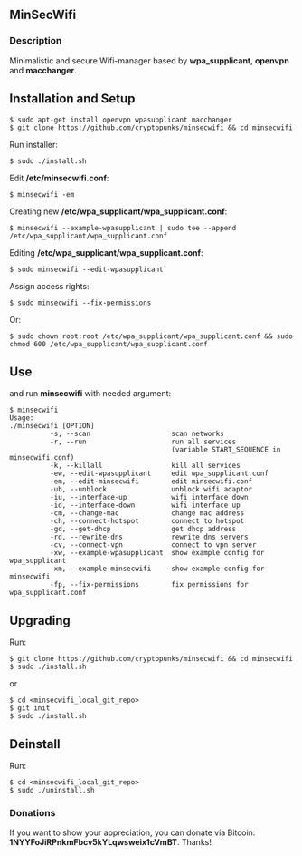 ## MinSecWifi

### Description

Minimalistic and secure Wifi-manager based by **wpa_supplicant**, **openvpn** and **macchanger**.

## Installation and Setup

```
$ sudo apt-get install openvpn wpasupplicant macchanger 
$ git clone https://github.com/cryptopunks/minsecwifi && cd minsecwifi 

```

Run installer:

```
$ sudo ./install.sh
```

Edit **/etc/minsecwifi.conf**:

```
$ minsecwifi -em
```

Creating new **/etc/wpa_supplicant/wpa_supplicant.conf**: 

```
$ minsecwifi --example-wpasupplicant | sudo tee --append /etc/wpa_supplicant/wpa_supplicant.conf
```

Editing **/etc/wpa_supplicant/wpa_supplicant.conf**:

```
$ sudo minsecwifi --edit-wpasupplicant`

```

Assign access rights:

```
$ sudo minsecwifi --fix-permissions
```

Or:

```
$ sudo chown root:root /etc/wpa_supplicant/wpa_supplicant.conf && sudo chmod 600 /etc/wpa_supplicant/wpa_supplicant.conf
```

## Use

and run **minsecwifi** with needed argument:

```
$ minsecwifi
Usage:
./minsecwifi [OPTION] 
          -s, --scan                    scan networks
          -r, --run                     run all services 
                                        (variable START_SEQUENCE in minsecwifi.conf)
          -k, --killall                 kill all services
          -ew, --edit-wpasupplicant     edit wpa_supplicant.conf
          -em, --edit-minsecwifi        edit minsecwifi.conf
          -ub, --unblock                unblock wifi adaptor
          -iu, --interface-up           wifi interface down
          -id, --interface-down         wifi interface up
          -cm, --change-mac             change mac address
          -ch, --connect-hotspot        connect to hotspot
          -gd, --get-dhcp               get dhcp address
          -rd, --rewrite-dns            rewrite dns servers
          -cv, --connect-vpn            connect to vpn server
          -xw, --example-wpasupplicant  show example config for wpa_supplicant
          -xm, --example-minsecwifi     show example config for minsecwifi
          -fp, --fix-permissions        fix permissions for wpa_supplicant.conf
```

## Upgrading

Run: 

```
$ git clone https://github.com/cryptopunks/minsecwifi && cd minsecwifi
$ sudo ./install.sh
```

or 

```
$ cd <minsecwifi_local_git_repo>
$ git init
$ sudo ./install.sh
```

## Deinstall

Run: 

```
$ cd <minsecwifi_local_git_repo>
$ sudo ./uninstall.sh
```

### Donations

If you want to show your appreciation, you can donate via Bitcoin: **1NYYFoJiRPnkmFbcv5kYLqwsweix1cVmBT**. Thanks!
